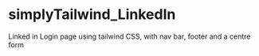 # simplyTailwind_LinkedIn
Linked in Login page using tailwind CSS, with nav bar, footer and a centre form
